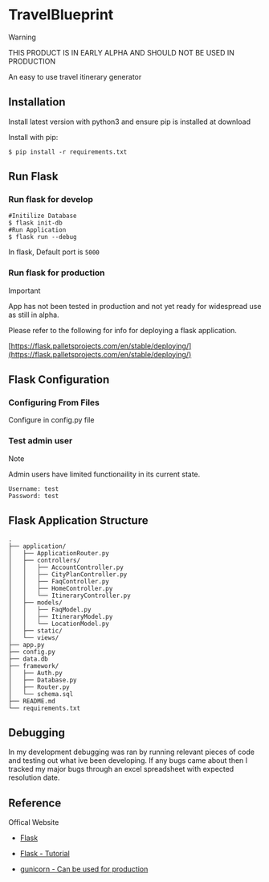 # TravelBlueprint
> [!WARNING]  
> THIS PRODUCT IS IN EARLY ALPHA AND SHOULD NOT BE USED IN PRODUCTION

An easy to use travel itinerary generator

## Installation
Install latest version with python3 and ensure pip is installed at download

Install with pip:
```
$ pip install -r requirements.txt
```

## Run Flask
### Run flask for develop
```
#Initilize Database
$ flask init-db
#Run Application
$ flask run --debug
```
In flask, Default port is `5000`

### Run flask for production
> [!IMPORTANT]  
> App has not been tested in production and not yet ready for widespread use as still in alpha.

Please refer to the following for info for deploying a flask application.

[https://flask.palletsprojects.com/en/stable/deploying/](https://flask.palletsprojects.com/en/stable/deploying/)


## Flask Configuration

### Configuring From Files
Configure in config.py file

### Test admin user
> [!NOTE] 
> Admin users have limited functionaility in its current state.

```
Username: test
Password: test
```

## Flask Application Structure 
```
.
├── application/
│   ├── ApplicationRouter.py
│   ├── controllers/
│   │   ├── AccountController.py
│   │   ├── CityPlanController.py
│   │   ├── FaqController.py
│   │   ├── HomeController.py
│   │   └── ItineraryController.py
│   ├── models/
│   │   ├── FaqModel.py
│   │   ├── ItineraryModel.py
│   │   └── LocationModel.py
│   ├── static/
│   └── views/
├── app.py
├── config.py
├── data.db
├── framework/
│   ├── Auth.py
│   ├── Database.py
│   ├── Router.py
│   └── schema.sql
├── README.md
└── requirements.txt
```

## Debugging

In my development debugging was ran by running relevant pieces of code and testing out what ive been developing. If any bugs came about then I tracked my major bugs through an excel spreadsheet with expected resolution date.

## Reference

Offical Website

- [Flask](https://flask.palletsprojects.com/en/stable/)

- [Flask - Tutorial](https://flask.palletsprojects.com/en/stable/tutorial/)

- [gunicorn - Can be used for production](http://gunicorn.org/)

